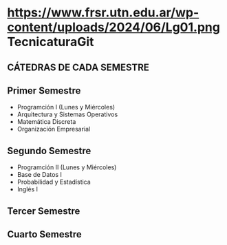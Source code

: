 # https://www.frsr.utn.edu.ar/wp-content/uploads/2024/06/Lg01.png  TecnicaturaGit
## CÁTEDRAS DE CADA SEMESTRE
## Primer Semestre
- Programción I (Lunes y Miércoles)
- Arquitectura y Sistemas Operativos
- Matemática Discreta
- Organización Empresarial

## Segundo Semestre
- Programción II (Lunes y Miércoles)
- Base de Datos I
- Probabilidad y Estadística
- Inglés I

## Tercer Semestre

## Cuarto Semestre
